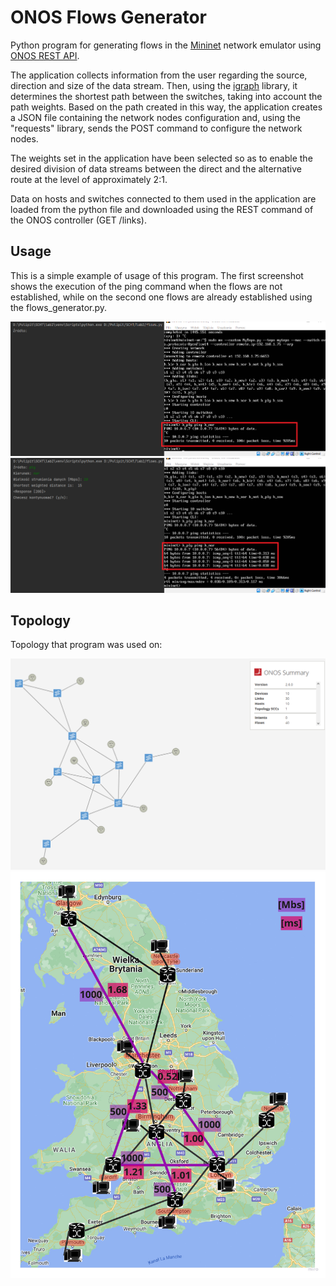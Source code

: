 # ONOS Flows Generator
Python program for generating flows in the [Mininet](http://mininet.org) network emulator using [ONOS REST API](https://wiki.onosproject.org/display/ONOS/Appendix+B%3A+REST+API#AppendixB:RESTAPI-Flow). 

The application collects information from the user regarding the source, direction and size of the data stream. Then, using the [igraph](https://python.igraph.org/en/stable/) library, it determines the shortest path between the switches, taking into account the path weights. Based on the path created in this way, the application creates a JSON file containing the network nodes configuration and, using the "requests" library, sends the POST command to configure the network nodes.

The weights set in the application have been selected so as to enable the desired division of data streams between the direct and the alternative route at the level of approximately 2:1.

Data on hosts and switches connected to them used in the application are loaded from the python file and downloaded using the REST command of the ONOS controller (GET /links).

## Usage
This is a simple example of usage of this program. The first screenshot shows the execution of the ping command when the flows are not established, while on the second one flows are already established using the flows_generator.py.

![Flows not established](screenshots/not_working.png)
![Flows established](screenshots/working.png)

## Topology
Topology that program was used on:

![Topology_onos](screenshots/topology.png)
![Topology_map](screenshots/topology_map.jpg)
